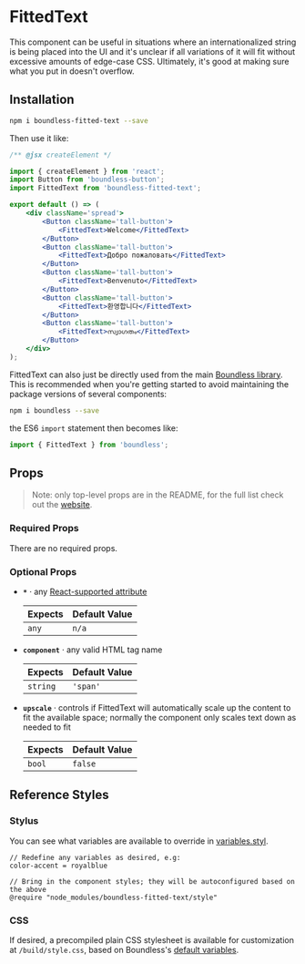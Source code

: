 <!---
THIS IS AN AUTOGENERATED FILE. EDIT PACKAGES/BOUNDLESS-FITTED-TEXT/INDEX.JS INSTEAD.
-->
# FittedText

This component can be useful in situations where an internationalized string is being placed into the UI and it's unclear if all variations of it will fit without excessive amounts of edge-case CSS. Ultimately, it's good at making sure what you put in doesn't overflow.

## Installation

```bash
npm i boundless-fitted-text --save
```

Then use it like:


```jsx
/** @jsx createElement */

import { createElement } from 'react';
import Button from 'boundless-button';
import FittedText from 'boundless-fitted-text';

export default () => (
    <div className='spread'>
        <Button className='tall-button'>
            <FittedText>Welcome</FittedText>
        </Button>
        <Button className='tall-button'>
            <FittedText>Добро пожаловать</FittedText>
        </Button>
        <Button className='tall-button'>
            <FittedText>Benvenuto</FittedText>
        </Button>
        <Button className='tall-button'>
            <FittedText>환영합니다</FittedText>
        </Button>
        <Button className='tall-button'>
            <FittedText>സ്വാഗതം</FittedText>
        </Button>
    </div>
);
```



FittedText can also just be directly used from the main [Boundless library](https://www.npmjs.com/package/boundless). This is recommended when you're getting started to avoid maintaining the package versions of several components:

```bash
npm i boundless --save
```

the ES6 `import` statement then becomes like:

```js
import { FittedText } from 'boundless';
```



## Props

> Note: only top-level props are in the README, for the full list check out the [website](https://boundless.js.org/FittedText).

### Required Props

There are no required props.


### Optional Props

- __`*`__ &middot; any [React-supported attribute](https://facebook.github.io/react/docs/tags-and-attributes.html#html-attributes)

  Expects | Default Value
  ---     | ---
  `any` | `n/a`

- __`component`__ &middot; any valid HTML tag name

  Expects | Default Value
  ---     | ---
  `string` | `'span'`

- __`upscale`__ &middot; controls if FittedText will automatically scale up the content to fit the available space; normally the component
  only scales text down as needed to fit

  Expects | Default Value
  ---     | ---
  `bool` | `false`


## Reference Styles
### Stylus
You can see what variables are available to override in [variables.styl](https://github.com/enigma-io/boundless/blob/master/variables.styl).

```stylus
// Redefine any variables as desired, e.g:
color-accent = royalblue

// Bring in the component styles; they will be autoconfigured based on the above
@require "node_modules/boundless-fitted-text/style"
```

### CSS
If desired, a precompiled plain CSS stylesheet is available for customization at `/build/style.css`, based on Boundless's [default variables](https://github.com/enigma-io/boundless/blob/master/variables.styl).

